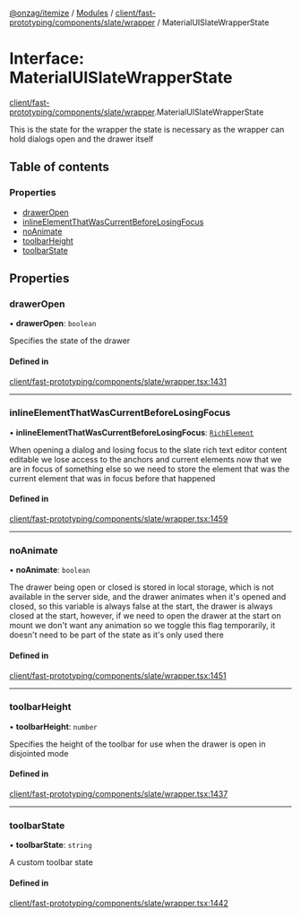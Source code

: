 [@onzag/itemize](../README.md) / [Modules](../modules.md) / [client/fast-prototyping/components/slate/wrapper](../modules/client_fast_prototyping_components_slate_wrapper.md) / MaterialUISlateWrapperState

# Interface: MaterialUISlateWrapperState

[client/fast-prototyping/components/slate/wrapper](../modules/client_fast_prototyping_components_slate_wrapper.md).MaterialUISlateWrapperState

This is the state for the wrapper
the state is necessary as the wrapper can hold dialogs open
and the drawer itself

## Table of contents

### Properties

- [drawerOpen](client_fast_prototyping_components_slate_wrapper.MaterialUISlateWrapperState.md#draweropen)
- [inlineElementThatWasCurrentBeforeLosingFocus](client_fast_prototyping_components_slate_wrapper.MaterialUISlateWrapperState.md#inlineelementthatwascurrentbeforelosingfocus)
- [noAnimate](client_fast_prototyping_components_slate_wrapper.MaterialUISlateWrapperState.md#noanimate)
- [toolbarHeight](client_fast_prototyping_components_slate_wrapper.MaterialUISlateWrapperState.md#toolbarheight)
- [toolbarState](client_fast_prototyping_components_slate_wrapper.MaterialUISlateWrapperState.md#toolbarstate)

## Properties

### drawerOpen

• **drawerOpen**: `boolean`

Specifies the state of the drawer

#### Defined in

[client/fast-prototyping/components/slate/wrapper.tsx:1431](https://github.com/onzag/itemize/blob/59702dd5/client/fast-prototyping/components/slate/wrapper.tsx#L1431)

___

### inlineElementThatWasCurrentBeforeLosingFocus

• **inlineElementThatWasCurrentBeforeLosingFocus**: [`RichElement`](../modules/client_internal_text_serializer.md#richelement)

When opening a dialog and losing focus to the slate rich text editor content editable
we lose access to the anchors and current elements now that we are in focus of something
else so we need to store the element that was the current element that was in focus
before that happened

#### Defined in

[client/fast-prototyping/components/slate/wrapper.tsx:1459](https://github.com/onzag/itemize/blob/59702dd5/client/fast-prototyping/components/slate/wrapper.tsx#L1459)

___

### noAnimate

• **noAnimate**: `boolean`

The drawer being open or closed is stored in local storage, which is not available in the server
side, and the drawer animates when it's opened and closed, so this variable is always false at the
start, the drawer is always closed at the start, however, if we need to open the drawer at the start
on mount we don't want any animation so we toggle this flag temporarily, it doesn't need to be part
of the state as it's only used there

#### Defined in

[client/fast-prototyping/components/slate/wrapper.tsx:1451](https://github.com/onzag/itemize/blob/59702dd5/client/fast-prototyping/components/slate/wrapper.tsx#L1451)

___

### toolbarHeight

• **toolbarHeight**: `number`

Specifies the height of the toolbar for use
when the drawer is open in disjointed mode

#### Defined in

[client/fast-prototyping/components/slate/wrapper.tsx:1437](https://github.com/onzag/itemize/blob/59702dd5/client/fast-prototyping/components/slate/wrapper.tsx#L1437)

___

### toolbarState

• **toolbarState**: `string`

A custom toolbar state

#### Defined in

[client/fast-prototyping/components/slate/wrapper.tsx:1442](https://github.com/onzag/itemize/blob/59702dd5/client/fast-prototyping/components/slate/wrapper.tsx#L1442)
